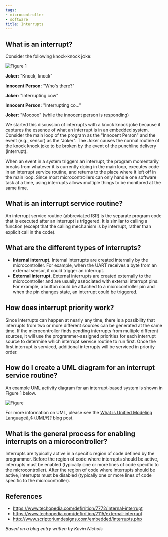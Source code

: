 ```yaml
---
tags:
- microcontroller
- software
title: Interrupts
---
```


## What is an interrupt?

Consider the following knock-knock joke:

![Figure 1](/larger/image0171.jpg)

**Joker:** "Knock, knock"

**Innocent Person:** "Who's there?"

**Joker:** "Interrupting cow"

**Innocent Person:** "Interrupting co..."

**Joker:** "Mooooo" (while the innocent person is responding)

We started this discussion of interrupts with a knock knock joke because it captures the essence of what an interrupt is in an embedded system. Consider the main loop of the program as the "Innocent Person" and the event (e.g., sensor) as the "Joker". The Joker causes the normal routine of the knock knock joke to be broken by the event of the punchline delivery (interrupt).

When an event in a system triggers an interrupt, the program momentarily breaks from whatever it is currently doing in the main loop, executes code in an interrupt service routine, and returns to the place where it left off in the main loop. Since most microcontrollers can only handle one software task at a time, using interrupts allows multiple things to be monitored at the same time.

## What is an interrupt service routine?

An interrupt service routine (abbreviated ISR) is the separate program code that is executed after an interrupt is triggered. It is similar to calling a function (except that the calling mechanism is by interrupt, rather than explicit call in the code).

## What are the different types of interrupts?

-   **Internal interrupt.** Internal interrupts are created internally by the microcontroller. For example, when the UART receives a byte from an external sensor, it could trigger an interrupt.
-   **External interrupt.** External interrupts are created externally to the microcontroller and are usually associated with external interrupt pins. For example, a button could be attached to a microcontroller pin and when the pin changes state, an interrupt could be triggered.

## How does interrupt priority work?

Since interrupts can happen at nearly any time, there is a possibility that interrupts from two or more different sources can be generated at the same time. If the microcontroller finds pending interrupts from multiple different sources, it will use the programmer-assigned priorities for each interrupt source to determine which interrupt service routine to run first. Once the first interrupt is serviced, additional interrupts will be serviced in priority order.

## How do I create a UML diagram for an interrupt service routine?

An example UML activity diagram for an interrupt-based system is shown in Figure 1 below.

![Figure](/larger/image0172.jpg)

For more information on UML, please see the [What is Unified Modeling Languageâ„¢ (UML®)?](/software-design/) blog post.

## What is the general process for enabling interrupts on a microcontroller?

Interrupts are typically active in a specific region of code defined by the programmer. Before the region of code where interrupts should be active, interrupts must be enabled (typically one or more lines of code specific to the microcontroller). After the region of code where interrupts should be active, interrupts must be disabled (typically one or more lines of code specific to the microcontroller).

## References

-   <https://www.techopedia.com/definition/7772/internal-interrupt>
-   <https://www.techopedia.com/definition/7115/external-interrupt>
-   <http://www.scriptoriumdesigns.com/embedded/interrupts.php>

*Based on a blog entry written by Kevin Nichols*

